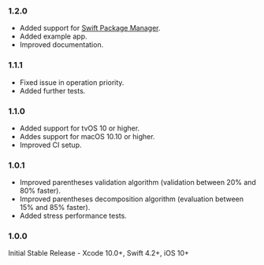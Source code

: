 ### 1.2.0

* Added support for [Swift Package Manager](https://swift.org/package-manager/).
* Added example app.
* Improved documentation.

### 1.1.1

* Fixed issue in operation priority.
* Added further tests.

### 1.1.0

* Added support for tvOS 10 or higher.
* Addes support for macOS 10.10 or higher.
* Improved CI setup.

### 1.0.1

* Improved parentheses validation algorithm (validation between 20% and 80% faster).
* Improved parentheses decomposition algorithm (evaluation between 15% and 85% faster).
* Added stress performance tests.

### 1.0.0

Initial Stable Release - Xcode 10.0+, Swift 4.2+, iOS 10+